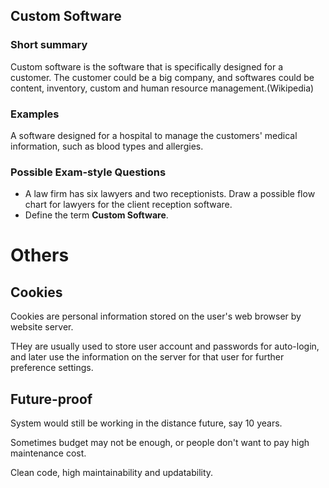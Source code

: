 ## Custom Software

### Short summary

Custom software is the software that is specifically designed for a customer. The customer could be a big company, and softwares could be content, inventory, custom and human resource management.(Wikipedia)

### Examples

A software designed for a hospital to manage the customers' medical information, such as blood types and allergies.

### Possible Exam-style Questions

* A law firm has six lawyers and two receptionists. Draw a possible flow chart for lawyers for the client reception software.
* Define the term **Custom Software**.

# Others

## Cookies

Cookies are personal information stored on the user's web browser by website server.

THey are usually used to store user account and passwords for auto-login, and later use the information on the server for that user for further preference settings.

## Future-proof

System would still be working in the distance future, say 10 years.

Sometimes budget may not be enough, or people don't want to pay high maintenance cost.

Clean code, high maintainability and updatability.

##

